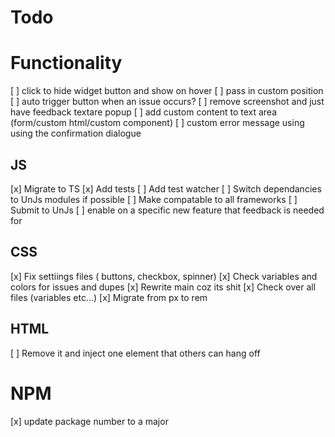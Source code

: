# Todo

# Functionality

[ ] click to hide widget button and show on hover
[ ] pass in custom position
[ ] auto trigger button when an issue occurs?
[ ] remove screenshot and just have feedback textare popup
[ ] add custom content to text area (form/custom html/custom component)
[ ] custom error message using using the confirmation dialogue

## JS

[x] Migrate to TS
[x] Add tests
[ ] Add test watcher
[ ] Switch dependancies to UnJs modules if possible
[ ] Make compatable to all frameworks
[ ] Submit to UnJs
[ ] enable on a specific new feature that feedback is needed for


## CSS

[x] Fix settiings files ( buttons, checkbox, spinner)
[x] Check variables and colors for issues and dupes
[x] Rewrite main coz its shit
[x] Check over all files (variables etc...)
[x] Migrate from px to rem

## HTML

[ ] Remove it and inject one element that others can hang off

# NPM

[x] update package number to a major